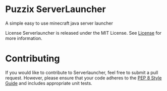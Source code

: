 # Puzzix ServerLauncher
A simple easy to use minecraft java server launcher

License
Serverlauncher is released under the MIT License. See [License](LICENSE) for more information.

# Contributing
If you would like to contribute to Serverlauncher, feel free to submit a pull request. However, please ensure that your code adheres to the [PEP 8 Style Guide](https://peps.python.org/pep-0008/) and includes appropriate unit tests.
